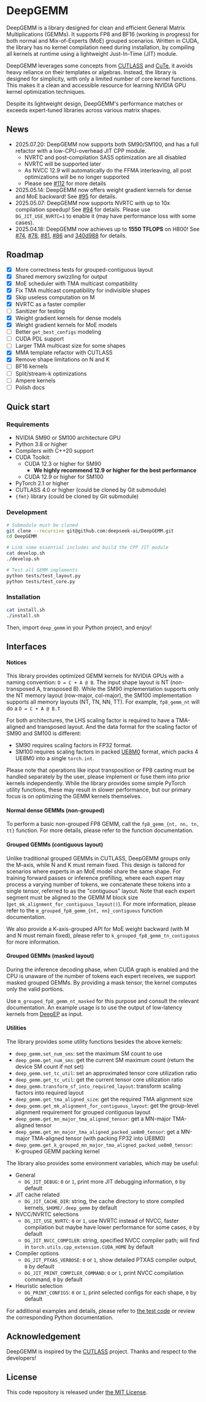 # DeepGEMM

DeepGEMM is a library designed for clean and efficient General Matrix Multiplications (GEMMs). It supports FP8 and BF16 (working in progress) for both normal and Mix-of-Experts (MoE) grouped scenarios. Written in CUDA, the library has no kernel compilation need during installation, by compiling all kernels at runtime using a lightweight Just-In-Time (JIT) module.

DeepGEMM leverages some concepts from [CUTLASS](https://github.com/nvidia/cutlass) and [CuTe](https://github.com/NVIDIA/cutlass/tree/main/include/cute), it avoids heavy reliance on their templates or algebras. Instead, the library is designed for simplicity, with only a limited number of core kernel functions. This makes it a clean and accessible resource for learning NVIDIA GPU kernel optimization techniques.

Despite its lightweight design, DeepGEMM's performance matches or exceeds expert-tuned libraries across various matrix shapes.

## News

- 2025.07.20: DeepGEMM now supports both SM90/SM100, and has a full refactor with a low-CPU-overhead JIT CPP module.
  - NVRTC and post-compilation SASS optimization are all disabled
  - NVRTC will be supported later
  - As NVCC 12.9 will automatically do the FFMA interleaving, all post optimizations will be no longer supported
  - Please see [#112](https://github.com/deepseek-ai/DeepGEMM/pull/112) for more details
- 2025.05.14: DeepGEMM now offers weight gradient kernels for dense and MoE backward! See [#95](https://github.com/deepseek-ai/DeepGEMM/pull/95) for details.
- 2025.05.07: DeepGEMM now supports NVRTC with up to 10x compilation speedup! See [#94](https://github.com/deepseek-ai/DeepGEMM/pull/94) for details. Please use `DG_JIT_USE_NVRTC=1` to enable it (may have performance loss with some cases).
- 2025.04.18: DeepGEMM now achieves up to **1550 TFLOPS** on H800! See [#74](https://github.com/deepseek-ai/DeepGEMM/pull/74), [#78](https://github.com/deepseek-ai/DeepGEMM/pull/78), [#81](https://github.com/deepseek-ai/DeepGEMM/pull/81), [#86](https://github.com/deepseek-ai/DeepGEMM/pull/86) and [340d988](https://github.com/deepseek-ai/DeepGEMM/commit/340d9880f4a418d943d34260d20a79f41f4c0526) for details.

## Roadmap

- [x] More correctness tests for grouped-contiguous layout
- [x] Shared memory swizzling for output
- [x] MoE scheduler with TMA multicast compatibility
- [x] Fix TMA multicast compatibility for indivisible shapes
- [x] Skip useless computation on M
- [x] NVRTC as a faster compiler
- [ ] Sanitizer for testing
- [x] Weight gradient kernels for dense models
- [x] Weight gradient kernels for MoE models
- [ ] Better `get_best_configs` modeling
- [ ] CUDA PDL support
- [ ] Larger TMA multicast size for some shapes
- [x] MMA template refactor with CUTLASS
- [x] Remove shape limitations on N and K
- [ ] BF16 kernels
- [ ] Split/stream-k optimizations
- [ ] Ampere kernels
- [ ] Polish docs

## Quick start

### Requirements

- NVIDIA SM90 or SM100 architecture GPU
- Python 3.8 or higher
- Compilers with C++20 support
- CUDA Toolkit:
    - CUDA 12.3 or higher for SM90
        - **We highly recommend 12.9 or higher for the best performance**
    - CUDA 12.9 or higher for SM100
- PyTorch 2.1 or higher
- CUTLASS 4.0 or higher (could be cloned by Git submodule)
- `{fmt}` library (could be cloned by Git submodule)

### Development

```bash
# Submodule must be cloned
git clone --recursive git@github.com:deepseek-ai/DeepGEMM.git
cd DeepGEMM

# Link some essential includes and build the CPP JIT module
cat develop.sh
./develop.sh

# Test all GEMM implements
python tests/test_layout.py
python tests/test_core.py
```

### Installation

```bash
cat install.sh
./install.sh
```

Then, import `deep_gemm` in your Python project, and enjoy!

## Interfaces

#### Notices

This library provides optimized GEMM kernels for NVIDIA GPUs with a naming convention: `D = C + A @ B`. The input shape layout is NT (non-transposed A, transposed B). While the SM90 implementation supports only the NT memory layout (row-major, col-major), the SM100 implementation supports all memory layouts (NT, TN, NN, TT). For example, `fp8_gemm_nt` will do a `D = C + A @ B.T`

For both architectures, the LHS scaling factor is required to have a TMA-aligned and transposed layout. And the data format for the scaling factor of SM90 and SM100 is different:

- SM90 requires scaling factors in FP32 format.
- SM100 requires scaling factors in packed [UE8M0](https://docs.nvidia.com/cuda/parallel-thread-execution/#alternate-floating-point-data-formats) format, which packs 4 UE8M0 into a single `torch.int`.

Please note that operations like input transposition or FP8 casting must be handled separately by the user, please implement or fuse them into prior kernels independently. While the library provides some simple PyTorch utility functions, these may result in slower performance, but our primary focus is on optimizing the GEMM kernels themselves.

#### Normal dense GEMMs (non-grouped)

To perform a basic non-grouped FP8 GEMM, call the `fp8_gemm_{nt, nn, tn, tt}` function. For more details, please refer to the function documentation.

#### Grouped GEMMs (contiguous layout)

Unlike traditional grouped GEMMs in CUTLASS, DeepGEMM groups only the M-axis, while N and K must remain fixed. This design is tailored for scenarios where experts in an MoE model share the same shape. For training forward passes or inference prefilling, where each expert may process a varying number of tokens, we concatenate these tokens into a single tensor, referred to as the "contiguous" layout. Note that each expert segment must be aligned to the GEMM M block size (`get_mk_alignment_for_contiguous_layout()`).  For more information, please refer to the `m_grouped_fp8_gemm_{nt, nn}_contiguous` function documentation.

We also provide a K-axis-grouped API for MoE weight backward (with M and N must remain fixed), please refer to `k_grouped_fp8_gemm_tn_contiguous` for more information.

#### Grouped GEMMs (masked layout)

During the inference decoding phase, when CUDA graph is enabled and the CPU is unaware of the number of tokens each expert receives, we support masked grouped GEMMs. By providing a mask tensor, the kernel computes only the valid portions.

Use `m_grouped_fp8_gemm_nt_masked` for this purpose and consult the relevant documentation. An example usage is to use the output of low-latency kernels from [DeepEP](https://github.com/deepseek-ai/DeepEP) as input.

#### Utilities

The library provides some utility functions besides the above kernels:

- `deep_gemm.set_num_sms`: set the maximum SM count to use
- `deep_gemm.get_num_sms`: get the current SM maximum count (return the device SM count if not set)
- `deep_gemm.set_tc_util`: set an approximated tensor core utilization ratio
- `deep_gemm.get_tc_util`: get the current tensor core utilization ratio
- `deep_gemm.transform_sf_into_required_layout`: transform scaling factors into required layout
- `deep_gemm.get_tma_aligned_size`: get the required TMA alignment size
- `deep_gemm.get_mk_alignment_for_contiguous_layout`: get the group-level alignment requirement for grouped contiguous layout
- `deep_gemm.get_mn_major_tma_aligned_tensor`: get a MN-major TMA-aligned tensor
- `deep_gemm.get_mn_major_tma_aligned_packed_ue8m0_tensor`: get a MN-major TMA-aligned tensor (with packing FP32 into UE8M0)
- `deep_gemm.get_k_grouped_mn_major_tma_aligned_packed_ue8m0_tensor`: K-grouped GEMM packing kernel

The library also provides some environment variables, which may be useful:

- General
    - `DG_JIT_DEBUG`: `0` or `1`, print more JIT debugging information, `0` by default
- JIT cache related
    - `DG_JIT_CACHE_DIR`: string, the cache directory to store compiled kernels, `$HOME/.deep_gemm` by default
- NVCC/NVRTC selections
    - `DG_JIT_USE_NVRTC`: `0` or `1`, use NVRTC instead of NVCC, faster compilation but maybe have lower performance for some cases, `0` by default
    - `DG_JIT_NVCC_COMPILER`: string, specified NVCC compiler path; will find in `torch.utils.cpp_extension.CUDA_HOME` by default
- Compiler options
    - `DG_JIT_PTXAS_VERBOSE`: `0` or `1`, show detailed PTXAS compiler output, `0` by default
    - `DG_JIT_PRINT_COMPILER_COMMAND`: `0` or `1`, print NVCC compilation command, `0` by default
- Heuristic selection
    - `DG_PRINT_CONFIGS`: `0` or `1`, print selected configs for each shape, `0` by default

For additional examples and details, please refer to [the test code](tests/test_core.py) or review the corresponding Python documentation.

## Acknowledgement

DeepGEMM is inspired by the [CUTLASS](https://github.com/nvidia/cutlass) project. Thanks and respect to the developers!

## License

This code repository is released under [the MIT License](LICENSE).
